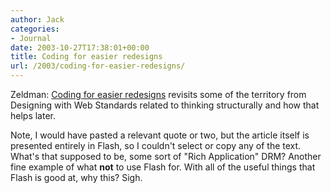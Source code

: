 ```yaml
---
author: Jack
categories:
- Journal
date: 2003-10-27T17:38:01+00:00
title: Coding for easier redesigns
url: /2003/coding-for-easier-redesigns/
---
```


Zeldman: [Coding for easier redesigns][1] revisits some of the territory from Designing with Web Standards related to thinking structurally and how that helps later.

Note, I would have pasted a relevant quote or two, but the article itself is presented entirely in Flash, so I couldn't select or copy any of the text. What's that supposed to be, some sort of "Rich Application" DRM? Another fine example of what **not** to use Flash for. With all of the useful things that Flash is good at, why this? Sigh.

 [1]: http://www.macromedia.com/newsletters/edge/october2003/index.html?sectionIndex=1&trackingid=OMN_AAJT "Macromedia - Edge : October 17, 2003"